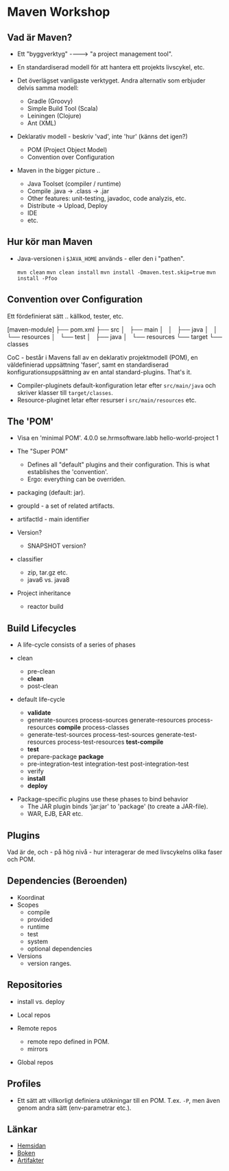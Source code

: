 # Maven Workshop

## Vad är Maven?

* Ett "byggverktyg" ----> "a project management tool".
* En standardiserad modell för att hantera ett projekts livscykel, etc.
* Det överlägset vanligaste verktyget. Andra alternativ som erbjuder delvis samma modell:
    - Gradle (Groovy)
    - Simple Build Tool (Scala)
    - Leiningen (Clojure)
    - Ant (XML)
* Deklarativ modell - beskriv 'vad', inte 'hur' (känns det igen?)
    * POM (Project Object Model)
    - Convention over Configuration

* Maven in the bigger picture ..

    - Java Toolset (compiler / runtime)
    - Compile .java -> .class -> .jar
    - Other features: unit-testing, javadoc, code analyzis, etc.
    - Distribute -> Upload, Deploy
    - IDE
    - etc.

## Hur kör man Maven

* Java-versionen i `$JAVA_HOME` används - eller den i "pathen".

    `mvn clean`
    `mvn clean install`
    `mvn install -Dmaven.test.skip=true`
    `mvn install -Pfoo`

## Convention over Configuration

Ett fördefinierat sätt .. källkod, tester, etc.

   [maven-module]
        ├── pom.xml
        ├── src
        │   ├── main
        │   │   ├── java
        │   │   └── resources
        │   └── test
        │       ├── java
        │       └── resources
        └── target
            └── classes


CoC - består i Mavens fall av en deklarativ projektmodell (POM), en väldefinierad uppsättning 'faser', samt en standardiserad konfigurationsuppsättning av en antal standard-plugins. That's it.

* Compiler-pluginets default-konfiguration letar efter `src/main/java` och skriver klasser till `target/classes`.
* Resource-pluginet letar efter resurser i `src/main/resources` etc.

## The 'POM'

* Visa en 'minimal POM'.
    <project>
        <modelVersion>4.0.0</modelVersion>
        <groupId>se.hrmsoftware.labb</groupId>
        <artifactId>hello-world-project</artifactId>
        <version>1</version>
    </project>

* The "Super POM"
    - Defines all "default" plugins and their configuration. This is what establishes the 'convention'.
    - Ergo: everything can be overriden.
* packaging (default: jar).
* groupId - a set of related artifacts.
* artifactId - main identifier
* Version?
    - SNAPSHOT version?
* classifier
    - zip, tar.gz etc.
    - java6 vs. java8
* Project inheritance
    - reactor build

## Build Lifecycles

* A life-cycle consists of a series of phases

- clean
    * pre-clean
    * **clean**
    * post-clean

- default life-cycle
    * **validate** 
    * generate-sources process-sources generate-resources process-resources **compile** process-classes
    * generate-test-sources process-test-sources generate-test-resources process-test-resources **test-compile**
    * **test**
    * prepare-package **package**
    * pre-integration-test integration-test post-integration-test
    * verify
    * **install**
    * **deploy**

* Package-specific plugins use these phases to bind behavior 
    - The JAR plugin binds 'jar:jar' to 'package' (to create a JAR-file).
    - WAR, EJB, EAR etc.

## Plugins

Vad är de, och - på hög nivå - hur interagerar de med livscykelns olika faser och POM.

## Dependencies (Beroenden)

* Koordinat
* Scopes
    - compile
    - provided
    - runtime 
    - test
    - system 
    - optional dependencies
* Versions
    - version ranges.


## Repositories

* install vs. deploy

* Local repos
* Remote repos
    - remote repo defined in POM.
    - mirrors
* Global repos

## Profiles

* Ett sätt att villkorligt definiera utökningar till en POM. T.ex. `-P`, men även genom andra sätt (env-parametrar etc.).

## Länkar

* [Hemsidan](http://maven.apache.org)
* [Boken](http://books.sonatype.com/mvnref-book/reference/)
* [Artifakter](http://search.maven.org)

